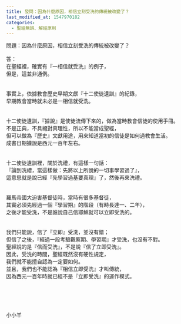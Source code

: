 ```yaml
---
title: 發問：因為什麼原因，相信立刻受洗的傳統被改變了？
last_modified_at: 1547970182
categories:
  - 聖經無誤、解經原則
---
```


問題：因為什麼原因，相信立刻受洗的傳統被改變了？<br><!--more--><br>答：<br>在聖經裡，確實有『一相信就受洗』的例子，<br>但是，這並非通例。<br> <br><br>事實上，依據教會歷史早期文獻『十二使徒遺訓』的紀錄，<br>早期教會當時就未必是一相信就受洗。<br><br><br>十二使徒遺訓，『據說』是使徒流傳下來的，做為當時教會信徒的使用手冊。<br>不是正典，不具絕對真理性，所以不能當成聖經，<br>但可以做為『歷史』文獻用途，用來知道當初的信徒是如何過教會生活。<br>成書日期據說是西元一百年左右。<br><br><br>十二使徒遺訓裡，關於洗禮，有這樣一句話：<br>『論到洗禮，當這樣做：先將以上所說的一切事學習過了』，<br>這意思就是說已經『先學習過基要真理』了，然後再來洗禮。<br><br><br>羅馬帝國大迫害基督徒時，當時有很多基督徒，<br>其實必須先經過一個『學習期』的階段（有時長達一、二年），<br>之後才能受洗，不是誰說自己信耶穌就可以立即受洗的。<br> <br><br>我們只能說，信了『立即』受洗，並沒有錯；<br>但信了之後，『經過一段考驗觀察期、學習期』才受洗，也沒有不對。<br>聖經說的是『信而受洗』，不是說『信了立即受洗』。<br>因此，受洗的時間，聖經既然沒有硬性規定，<br>我們就不能擅自認為一定要如何。<br>並且，我們也不能認為『相信立即受洗』才叫傳統，<br>因為西元一百年時就已經不是『立即受洗』的運作模式。<br>  <br><br><br><br><br>小小羊
